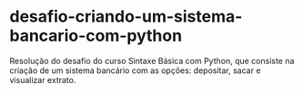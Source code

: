 # desafio-criando-um-sistema-bancario-com-python
Resolução do desafio do curso Sintaxe Básica com Python, que consiste na criação de um sistema bancário com as opções: depositar, sacar e visualizar extrato.

